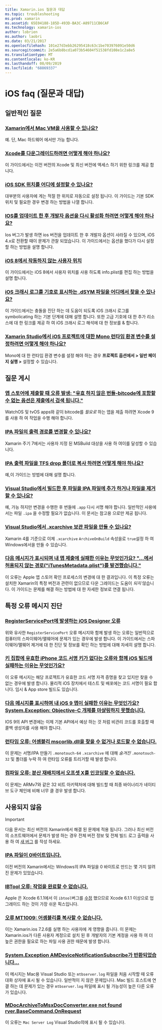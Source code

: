 ```yaml
---
title: Xamarin.ios 질문과 대답
ms.topic: troubleshooting
ms.prod: xamarin
ms.assetid: 65E04188-185D-493D-BA3C-A89711CB6CAF
ms.technology: xamarin-ios
author: lobrien
ms.author: laobri
ms.date: 03/21/2017
ms.openlocfilehash: 101e27d3ebb26295418c63c1be703976091e50d6
ms.sourcegitcommit: 2e5a6b8bcd1a073b54604f51538fd108e1c2a8e5
ms.translationtype: MT
ms.contentlocale: ko-KR
ms.lasthandoff: 08/09/2019
ms.locfileid: "68869337"
---
```

# <a name="ios-frequently-asked-questions"></a>iOS faq (질문과 대답)

## <a name="general-questions"></a>일반적인 질문

### <a name="can-i-use-a-mac-vm-with-xamarinmac-vmmd"></a>[Xamarin에서 Mac VM을 사용할 수 있나요?](mac-vm.md)
예. 단, Mac 하드웨어 에서만 가능 합니다.

### <a name="how-can-i-downgrade-xcodedowngrade-xcodemd"></a>[Xcode를 다운그레이드하려면 어떻게 해야 하나요?](downgrade-xcode.md)
이 가이드에서는 이전 버전의 Xcode 및 최신 버전에 액세스 하기 위한 링크를 제공 합니다.

### <a name="where-can-i-set-my-ios-sdk-locationsios-sdkmd"></a>[iOS SDK 위치를 어디에 설정할 수 있나요?](ios-sdk.md)
대부분의 사용자에 게는 적절 한 위치로 자동으로 설정 됩니다. 이 가이드는 기본 SDK 위치 및 필요한 경우 변경 하는 방법을 나열 합니다.

### <a name="how-can-i-reenable-developer-options-after-updating-iosupdate-developer-optionsmd"></a>[IOS를 업데이트 한 후 개발자 옵션을 다시 활성화 하려면 어떻게 해야 하나요?](update-developer-options.md)
Ios 버그가 발생 하면 ios 버전을 업데이트 한 후 개발자 옵션이 사라질 수 있으며, iOS 4.x로 전환할 때이 문제가 관찰 되었습니다. 이 가이드에서는 옵션을 했다가 다시 설정할 하는 방법을 설명 합니다.

### <a name="user-location-not-working-in-ios-8ios8-user-locationmd"></a>[iOS 8에서 작동하지 않는 사용자 위치](ios8-user-location.md)
이 가이드에서는 iOS 8에서 사용자 위치를 사용 하도록 info.plist를 편집 하는 방법을 설명 합니다.

### <a name="where-can-i-find-the-dsym-file-to-symbolicate-ios-crash-logssymbolicate-ios-crashmd"></a>[iOS 크래시 로그를 기호로 표시하는 .dSYM 파일을 어디에서 찾을 수 있나요?](symbolicate-ios-crash.md)
이 가이드에서는 충돌을 진단 하는 데 도움이 되도록 iOS 크래시 로그를 symbolicating 하는 기본 단계에 대해 설명 합니다. 또한 고급 기호에 대 한 추가 리소스에 대 한 링크를 제공 하 여 iOS 크래시 로그 해석에 대 한 정보를 & 합니다.


### <a name="how-do-i-set-mono-runtime-environment-variables-for-ios-projects-in-xamarin-studioxs-mono-runtimemd"></a>[Xamarin Studio에서 iOS 프로젝트에 대한 Mono 런타임 환경 변수를 설정하려면 어떻게 해야 하나요?](xs-mono-runtime.md)
Mono에 대 한 런타임 환경 변수를 설정 해야 하는 경우 **프로젝트 옵션에서 > 일반 페이지 실행 >** 설정할 수 있습니다.

## <a name="publishing-questions"></a>질문 게시

### <a name="error-when-submitting-to-app-store-invalid-bundle---options-not-allowed-to-be-embedded-in-bitcode-are-detected-in-the-submissioninvalid-bundle-bitcodemd"></a>[앱 스토어에 제출할 때 오류 발생: "유효 하지 않은 번들-bitcode에 포함할 수 없는 옵션은 제출에서 검색 됩니다."](invalid-bundle-bitcode.md)

WatchOS 및 tvOS apps와 같이 bitcode를 _필요로_ 하는 앱을 제출 하려면 Xcode 9를 사용 하 여 작업을 수행 해야 합니다.

### <a name="can-i-change-the-output-path-of-the-ipa-fileipa-output-pathmd"></a>[IPA 파일의 출력 경로를 변경할 수 있나요?](ipa-output-path.md)
Xamarin 주기 7에서는 사용자 지정 된 MSBuild 대상을 사용 하 여이를 달성할 수 있습니다.

### <a name="how-can-i-copy-ipa-output-files-to-the-tfs-drop-folderipa-tfsmd"></a>[IPA 출력 파일을 TFS drop 폴더로 복사 하려면 어떻게 해야 하나요?](ipa-tfs.md)
예,이 가이드는 방법에 대해 설명 합니다.

### <a name="can-i-add-files-to-or-remove-files-from-an-ipa-file-after-building-it-in-visual-studiomodify-ipamd"></a>[Visual Studio에서 빌드한 후 파일을 IPA 파일에 추가 하거나 파일을 제거할 수 있나요?](modify-ipa.md)
예, 가능 하지만 변경을 수행한 후 번들에 `.app` 다시 서명 해야 합니다. 일반적인 사용에서는 파일 `.ipa` 을 수정할 필요가 없습니다. 이 문서는 참고용 으로만 제공 됩니다.

### <a name="is-it-possible-to-create-a-xcarchive-archive-from-visual-studiocreate-xcarchivemd"></a>[Visual Studio에서 .xcarchive 보관 파일을 만들 수 있나요?](create-xcarchive.md)
Xamarin 4를 기준으로 이제 `.xcarchive` `ArchiveOnBuild` 속성을로 `true`설정 하 여 Windows에서을 만들 수 있습니다.

### <a name="why-does-my-app-submission-fail-with-disallowed-paths--itunesmetadataplist--found-at--itunesmetadata-disallowed-pathsmd"></a>[다음 메시지가 표시되며 내 앱 제출에 실패한 이유는 무엇인가요? "...에서 허용되지 않는 경로("iTunesMetadata.plist")를 발견했습니다."](itunesmetadata-disallowed-paths.md)
이 오류는 Apple 앱 스토어 확인 프로세스의 변경에 대 한 결과입니다. 이 특정 오류는 설치한 Xamarin의 특정 버전과 관련이 없으므로 다운 그레이드는 도움이 _되지_ 않습니다. 이 가이드는 문제를 해결 하는 방법에 대 한 자세한 정보로 연결 됩니다.


## <a name="diagnosing-specific-error-messages"></a>특정 오류 메시지 진단

### <a name="ios-designer-error-with-registerserviceporterror-registerserviceportmd"></a>[RegisterServicePort에 발생하는 iOS Designer 오류](error-registerserviceport.md)
위와 유사한 `RegisterServicePort` 오류 메시지와 함께 발생 하는 오류는 일반적으로 컴퓨터의 스파이웨어/맬웨어에 문제가 있는 경우에 발생 합니다. 이 가이드에서는 스파이웨어/맬웨어 제거에 대 한 진단 및 정보를 확인 하는 방법에 대해 자세히 설명 합니다.

### <a name="why-does-my-ios-build-fail-with-no-valid-iphone-code-signing-keys-found-in-keychainno-codesigning-keysmd"></a>[키 집합에 유효한 iPhone 코드 서명 키가 없다는 오류와 함께 iOS 빌드에 실패하는 이유는 무엇인가요?](no-codesigning-keys.md)
이 오류 메시지는 해당 프로젝트가 유효한 코드 서명 자격 증명을 찾고 있지만 찾을 수 없는 경우에 발생 합니다. 물리적 iOS 장치에서 테스트 및 배포에는 코드 서명이 필요 합니다. 임시 & App store 빌드도 있습니다.

### <a name="why-does-my-ios-9-app-fail-with-systemexception-failed-to-marshal-the-objective-c-objectexception-marshal-obj-cmd"></a>[다음 메시지를 표시하며 내 iOS 9 앱이 실패한 이유는 무엇인가요? System.Exception: Objective-C 개체를 마샬링하지 못했습니다.](exception-marshal-obj-c.md)
IOS 9의 API 변경에는 이제 기본 API에서 예상 하는 것 처럼 비관리 코드를 호출할 때 콜백 생성자를 사용 해야 합니다.

### <a name="runtime-error-the-assembly-mscorlibdll-was-not-found-or-could-not-be-loadederror-mscorlib-not-foundmd"></a>[런타임 오류: 어셈블리 mscorlib.dll을 찾을 수 없거나 로드할 수 없습니다.](error-mscorlib-not-found.md)
이 문제는 서명/IPA 만들기 `.monotouch-64` `.xcarchive` 에 대해 *숨겨진* `.monotouch-32` 및 폴더를 누락 하 여 런타임 오류를 트리거할 때 발생 합니다.

### <a name="compile-error-can-not-encode-offset-x-in-resulting-scattered-relocationerror-encode-offset-scattered-relocationmd"></a>[컴파일 오류: 분산 재배치에서 오프셋 X를 인코딩할 수 없습니다.](error-encode-offset-scattered-relocation.md)
이 문제는 ARMv7와 같은 32 비트 아키텍처에 대해 빌드할 때 최종 바이너리가 네이티브 도구 체인에 비해 너무 클 경우 발생 합니다.

## <a name="deprecated"></a>사용되지 않음

> [!IMPORTANT]
> 다음 문서는 최신 버전의 Xamarin에서 해결 된 문제에 적용 됩니다. 그러나 최신 버전의 소프트웨어에서 문제가 발생 하는 경우 전체 버전 정보 및 전체 빌드 로그 출력을 사용 하 여 [새 버그](~/cross-platform/troubleshooting/questions/howto-file-bug.md) 를 작성 하세요.



### <a name="ipa-file-is-0-bytesipa-zero-bytesmd"></a>[IPA 파일이 0바이트입니다.](ipa-zero-bytes.md)
이전 버전의 Xamarin에서는 Windows의 IPA 파일을 0 바이트로 만드는 몇 가지 알려진 문제가 있었습니다.

### <a name="ibtool-error-the-operation-couldnt-be-completederror-ibtoolmd"></a>[IBTool 오류: 작업을 완료할 수 없습니다.](error-ibtool.md)
Apple 은 Xcode 6.1.1에서 이 `ibtool`버그를 [수정](https://developer.apple.com/library/ios/releasenotes/DeveloperTools/RN-Xcode/Chapters/xc6_release_notes.html) 했으므로 Xcode 6.1.1 이상으로 업그레이드 하는 것이 가장 쉬운 픽스입니다.

### <a name="error-mt1009-could-not-copy-the-assemblyerror-mt1009md"></a>[오류 MT1009: 어셈블리를 복사할 수 없습니다.](error-mt1009.md)
이는 Xamarin.ios 7.2.6를 실행 하는 사용자에 게 영향을 줍니다. 이 문제는 Xamarin.ios가 다른 사용자 계정으로 설치 된 후 개발자의 기본 계정을 사용 하 여 더 높은 권한을 필요로 하는 파일 사용 권한 때문에 발생 합니다.

### <a name="systemexception-amdevicenotificationsubscribe-returned-exception-amddevicenotificationsubscribemd"></a>[System.Exception AMDeviceNotificationSubscribe가 반환되었습니다...](exception-amddevicenotificationsubscribe.md)
이 메시지는 Mac용 Visual Studio 또는 `mtbserver.log` 파일을 처음 시작할 때 오류 대화 상자에 표시 될 수 있습니다. 일반적이 지 않은 문제입니다. Mac 빌드 호스트에 연결 하는 데 문제가 있는 경우 `mtbserver.log` 파일에 표시 될 가능성이 높은 다른 오류가 있습니다.

### <a name="mdocarchivetomsxdocconverterexe-not-found-rverbasecommandonrequestmdocarchivetomsxdocconverter-not-foundmd"></a>[MDocArchiveToMsxDocConverter.exe not found rver.BaseCommand.OnRequest](mdocarchivetomsxdocconverter-not-found.md)
이 오류는 `Mac Server Log` Visual Studio의에 표시 될 수 있습니다.
